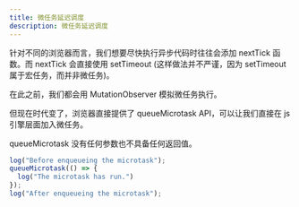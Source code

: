 ```yaml
---
title: 微任务延迟调度
description: 微任务延迟调度
---
```


针对不同的浏览器而言，我们想要尽快执行异步代码时往往会添加 nextTick 函数。而 nextTick 会直接使用 setTimeout (这样做法并不严谨，因为 setTimeout 属于宏任务，而并非微任务)。

在此之前，我们都会用 MutationObserver 模拟微任务执行。

但现在时代变了，浏览器直接提供了  queueMicrotask API，可以让我们直接在 js 引擎层面加入微任务。

queueMicrotask 没有任何参数也不具备任何返回值。

```ts
log("Before enqueueing the microtask");
queueMicrotask(() => {
  log("The microtask has run.")
});
log("After enqueueing the microtask");
```
